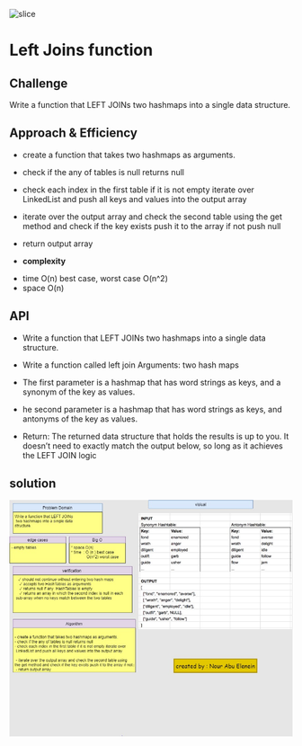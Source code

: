 ![slice](https://capsule-render.vercel.app/api?type=slice&color=gradient&auto&height=200&text=Left-Join&fontAlign=70&rotate=13&fontAlignY=25&desc=Done%20by%20Nour%20AbuEl-nein.&descAlign=70.&descAlignY=44)

#  Left Joins function


## Challenge

Write a function that LEFT JOINs two hashmaps into a single data structure.

## Approach & Efficiency

- create a function that takes two hashmaps as arguments.
- check if the any of tables is null returns null
- check each index in the first table if it is not empty iterate over LinkedList and push all keys and values into the output array
 
 - iterate over the output array and check the second table using the get method and check if the key exists push it to the array if not push null
 - return output array 


* **complexity**
- time O(n)  best case, worst case O(n^2)
- space O(n)

## API

- Write a function that LEFT JOINs two hashmaps into a single data structure.

- Write a function called left join
Arguments: two hash maps
- The first parameter is a hashmap that has word strings as keys, and a synonym of the key as values.
- he second parameter is a hashmap that has word strings as keys, and antonyms of the key as values.
- Return: The returned data structure that holds the results is up to you. It doesn’t need to exactly match the output below, so long as it achieves the LEFT JOIN logic

## solution 
![img](leftjoin.jpg)
